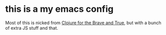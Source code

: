 # this is a my emacs config

Most of this is nicked from 
[Clojure for the Brave and True](http://www.braveclojure.com/basic-emacs/), but with a bunch of extra JS stuff and that.